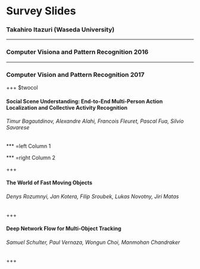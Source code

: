 # Survey Slides
### Takahiro Itazuri (Waseda University)
---
### Computer Visiona and Pattern Recognition 2016
---
### Computer Vision and Pattern Recognition 2017
+++ $twocol
#### Social Scene Understanding: End-to-End Multi-Person Action Localization and Collective Activity Recognition
###### Timur Bagautdinov, Alexandre Alahi, Francois Fleuret, Pascal Fua, Silvio Savarese
*** =left
Column 1

*** =right
Column 2


+++
#### The World of Fast Moving Objects
###### Denys Rozumnyi, Jan Kotera, Filip Sroubek, Lukas Novotny, Jiri Matas

+++
#### Deep Network Flow for Multi-Object Tracking
###### Samuel Schulter, Paul Vernaza, Wongun Choi, Manmohan Chandraker


+++
